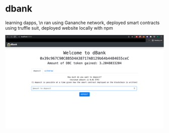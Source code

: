 # dbank
learning dapps, \n
ran using Gananche network,
deployed smart contracts using truffle suit,
deployed website locally with npm

![alt text](https://github.com/EnrikoChavez/dbank/blob/master/_example_image_homescreen.png?raw=true)
